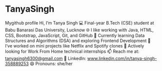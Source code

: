 # TanyaSingh
Mygithub profile
Hi, I’m Tanya Singh
💻 Final-year B.Tech (CSE) student at Babu Banarasi Das University, Lucknow
🌐 I like working with Java, HTML, CSS, Bootstrap, JavaScript, Git, and GitHub
🎯 Currently learning Data Structures and Algorithms (DSA) and exploring Frontend Development
🔨 I’ve worked on mini projects like Netflix and Spotify clones
👀 Actively looking for Work From Home technical internships
📫 Reach me at: tanyasingh6300@gmail.com
💼 LinkedIn: www.linkedin.com/in/tanya-singh-358889253
😄 Pronouns: she/her


